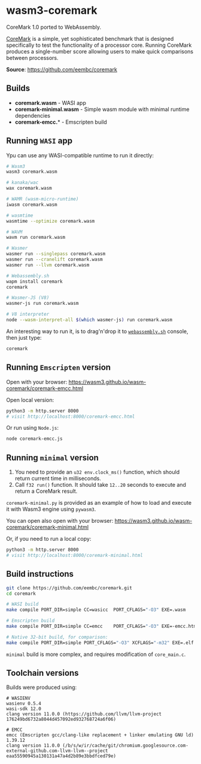 # wasm3-coremark
CoreMark 1.0 ported to WebAssembly.

[CoreMark](https://www.eembc.org/coremark) is a simple, yet sophisticated benchmark that is designed specifically to test the functionality of a processor core. Running CoreMark produces a single-number score allowing users to make quick comparisons between processors.

**Source**: https://github.com/eembc/coremark

## Builds

- **coremark.wasm** - WASI app
- **coremark-minimal.wasm** - Simple wasm module with minimal runtime dependencies
- **coremark-emcc.*** - Emscripten build

## Running `WASI` app

Ypu can use any WASI-compatible runtime to run it directly:
```sh
# Wasm3
wasm3 coremark.wasm

# kanaka/wac
wax coremark.wasm

# WAMR (wasm-micro-runtime)
iwasm coremark.wasm

# wasmtime
wasmtime --optimize coremark.wasm

# WAVM
wavm run coremark.wasm

# Wasmer
wasmer run --singlepass coremark.wasm
wasmer run --cranelift coremark.wasm
wasmer run --llvm coremark.wasm

# Webassembly.sh
wapm install coremark
coremark

# Wasmer-JS (V8)
wasmer-js run coremark.wasm

# V8 interpreter
node --wasm-interpret-all $(which wasmer-js) run coremark.wasm
```

An interesting way to run it, is to drag'n'drop it to [`webassembly.sh`](https://webassembly.sh/) console, then just type:
```sh
coremark
```

## Running `Emscripten` version

Open with your browser: https://wasm3.github.io/wasm-coremark/coremark-emcc.html

Open local version:
```sh
python3 -m http.server 8000
# visit http://localhost:8000/coremark-emcc.html
```
Or run using `Node.js`:
```sh
node coremark-emcc.js
```

## Running `minimal` version

1. You need to provide an `u32 env.clock_ms()` function, which should return current time in milliseconds.
2. Call `f32 run()` function. It should take `12..20` seconds to execute and return a CoreMark result.

`coremark-minimal.py` is provided as an example of how to load and execute it with Wasm3 engine using `pywasm3`.

You can open also open with your browser: https://wasm3.github.io/wasm-coremark/coremark-minimal.html

Or, if you need to run a local copy:
```sh
python3 -m http.server 8000
# visit http://localhost:8000/coremark-minimal.html
```

## Build instructions

```sh
git clone https://github.com/eembc/coremark.git
cd coremark

# WASI build
make compile PORT_DIR=simple CC=wasicc  PORT_CFLAGS="-O3" EXE=.wasm

# Emscripten build
make compile PORT_DIR=simple CC=emcc    PORT_CFLAGS="-O3" EXE=-emcc.html

# Native 32-bit build, for comparison:
make compile PORT_DIR=simple PORT_CFLAGS="-O3" XCFLAGS="-m32" EXE=.elf
```

`minimal` build is more complex, and requires modification of `core_main.c`.

## Toolchain versions

Builds were produced using:
```log
# WASIENV
wasienv 0.5.4
wasi-sdk 12.0
clang version 11.0.0 (https://github.com/llvm/llvm-project 176249bd6732a8044d457092ed932768724a6f06)

# EMCC
emcc (Emscripten gcc/clang-like replacement + linker emulating GNU ld) 1.39.12
clang version 11.0.0 (/b/s/w/ir/cache/git/chromium.googlesource.com-external-github.com-llvm-llvm--project eaa55590945a130131a47a4d2b89e3bbdfced79e)
```
